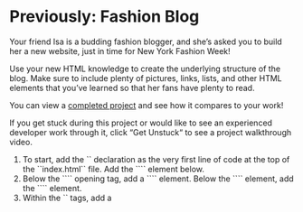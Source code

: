 # Previously: Fashion Blog

Your friend Isa is a budding fashion blogger, and she’s asked you to build her a new website, just in time for New York Fashion Week!

Use your new HTML knowledge to create the underlying structure of the blog. Make sure to include plenty of pictures, links, lists, and other HTML elements that you’ve learned so that her fans have plenty to read.

You can view a [completed project](https://content.codecademy.com/courses/learn-html/elements-and-structure/fashion.html) and see how it compares to your work!

If you get stuck during this project or would like to see an experienced developer work through it, click “Get Unstuck“ to see a project walkthrough video.

<ol>
<li>To start, add the `<!DOCTYPE html>` declaration as the very first line of code at the top of the ``index.html`` file. Add the ``<html>`` element below.</li>
<li>Below the ``<html>`` opening tag, add a ``<head>`` element. Below the ``<head>`` element, add the ``<body>`` element.</li>
<li>Within the `<head>` tags, add a <title>` element. Title the website “Everyday with Isa”.</li>
<li> Directly below the opening <body> tag, add an `<h1>` that says: “An Insider’s Guide to NYFW”. Below that, add an `<h2>` that says: “Getting Tickets & Picking the Shows”. Below that, add an `<h2>` that says: “Dressing for the Shows”.</li>


</ol>
